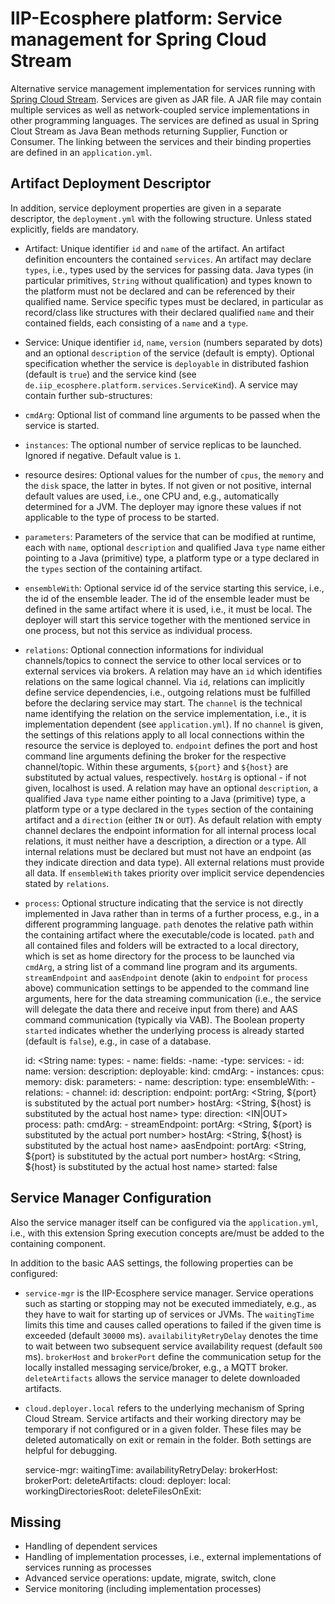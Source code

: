 # IIP-Ecosphere platform: Service management for Spring Cloud Stream

Alternative service management implementation for services running with [Spring Cloud Stream](https://spring.io/projects/spring-cloud-stream). Services are given as JAR file. A JAR file may contain multiple services as well as network-coupled service implementations in other programming languages. The services are defined as usual in Spring Clout Stream as Java Bean methods returning Supplier, Function or Consumer. The linking between the services and their binding properties are defined in an `application.yml`. 

## Artifact Deployment Descriptor

In addition, service deployment properties are given in a separate descriptor, the `deployment.yml` with the following structure. Unless stated explicitly, fields are mandatory.
* Artifact: Unique identifier `id` and `name` of the artifact. An artifact definition encounters the contained `services`. An artifact may declare `types`, i.e., types used by the services for passing data. Java types (in particular primitives, `String` without qualification) and types known to the platform must not be declared and can be referenced by their qualified name. Service specific types must be declared, in particular as record/class like structures with their declared qualified `name` and their contained fields, each consisting of a `name` and a `type`.
* Service: Unique identifier `id`, `name`, `version` (numbers separated by dots) and an optional `description` of the service (default is empty). Optional specification whether the service is `deployable` in distributed fashion (default is `true`) and the service kind (see `de.iip_ecosphere.platform.services.ServiceKind`). A service may contain further sub-structures:
* `cmdArg`: Optional list of command line arguments to be passed when the service is started. 
* `instances`: The optional number of service replicas to be launched. Ignored if negative. Default value is `1`.
* resource desires: Optional values for the number of `cpus`, the `memory` and the `disk` space, the latter in bytes. If not given or not positive, internal default values are used, i.e., one CPU and, e.g., automatically determined for a JVM. The deployer may ignore these values if not applicable to the type of process to be started.
* `parameters`: Parameters of the service that can be modified at runtime, each with `name`, optional `description` and qualified Java `type` name either pointing to a Java (primitive) type, a platform type or a type declared in the `types` section of the containing artifact.
* `ensembleWith`: Optional service id of the service starting this service, i.e., the id of the ensemble leader. The id of the ensemble leader must be defined in the same artifact where it is used, i.e., it must be local. The deployer will start this service together with the mentioned service in one process, but not this service as individual process.
* `relations`: Optional connection informations for individual channels/topics to connect the service to other local services or to external services via brokers. A relation may have an `id` which identifies relations on the same logical channel. Via `id`, relations can implicitly define service dependencies, i.e., outgoing relations must be fulfilled before the declaring service may start. The `channel` is the technical name identifying the relation on the service implementation, i.e., it is implementation dependent (see `application.yml`). If no `channel` is given, the settings of this relations apply to all local connections within the resource the service is deployed to. `endpoint` defines the port and host command line arguments defining the broker for the respective channel/topic. Within these arguments, `${port}` and `${host}` are substituted by actual values, respectively. `hostArg` is optional - if not given, localhost is used. A relation may have an  optional `description`, a qualified Java `type` name either pointing to a Java (primitive) type, a platform type or a type declared in the `types` section of the containing artifact and a `direction` (either `IN` or `OUT`). As default relation with empty channel declares the endpoint information for all internal process local relations, it must neither have a description, a direction or a type. All internal relations must be declared but must not have an endpoint (as they indicate direction and data type). All external relations must provide all data. If `ensembleWith` takes priority over implicit service dependencies stated by `relations`.
* `process`: Optional structure indicating that the service is not directly implemented in Java rather than in terms of a further process, e.g., in a different programming language. `path` denotes the relative path within the containing artifact where the executable/code is located. `path` and all contained files and folders will be extracted to a local directory, which is set as home directory for the process to be launched via `cmdArg`, a string list of a command line program and its arguments. `streamEndpoint` and `aasEndpoint` denote (akin to `endpoint` for `process` above) communication settings to be appended to the command line arguments, here for the data streaming communication (i.e., the service will delegate the data there and receive input from there) and AAS command communication (typically via VAB). The Boolean property `started` indicates whether the underlying
process is already started (default is `false`), e.g., in case of a database.

    id: <String
    name: <String>
    types:
      - name: <QString>
        fields:
          -name: <String>
          -type: <QString>
    services:
      - id: <String>
        name: <String>
        version: <VersionString>
        description: <String>
        deployable: <Boolean>
        kind: <value from de.iip_ecosphere.platform.services.ServiceKind>
        cmdArg: 
          - <String>
        instances: <Integer>
        cpus: <Integer>
        memory: <Integer>
        disk: <Integer>
        parameters:
          - name: <String>
            description: <String>
            type: <QString>
        ensembleWith:
          - <String>
        relations:
          - channel: <String>
            id: <String>
            description: <String>
            endpoint:
              portArg: <String, ${port} is substituted by the actual port number>
              hostArg: <String, ${host} is substituted by the actual host name>
            type: <QString>
            direction: <IN|OUT>
        process:
          path: <String>
          cmdArg:
            - <String>
          streamEndpoint:
            portArg: <String, ${port} is substituted by the actual port number>
            hostArg: <String, ${host} is substituted by the actual host name>
          aasEndpoint:
            portArg: <String, ${port} is substituted by the actual port number>
            hostArg: <String, ${host} is substituted by the actual host name>
          started: false

## Service Manager Configuration

Also the service manager itself can be configured via the ``application.yml``, i.e., with this extension Spring execution concepts are/must be added to the containing component.

In addition to the basic AAS settings, the following properties can be configured:
* `service-mgr` is the IIP-Ecosphere service manager. Service operations such as starting or stopping may not be executed immediately, e.g., as they have to wait for starting up of services or JVMs. The `waitingTime` limits this time and causes called operations to failed if the given time is exceeded (default `30000` ms). `availabilityRetryDelay` denotes the time to wait between two subsequent service availability request (default `500` ms). `brokerHost` and `brokerPort` define the communication setup for the locally installed messaging service/broker, e.g., a MQTT broker. `deleteArtifacts` allows the service manager to delete downloaded artifacts.
* `cloud.deployer.local` refers to the underlying mechanism of Spring Cloud Stream. Service artifacts and their working directory may be temporary if not configured or in a given folder. These files may be deleted automatically on exit or remain in the folder. Both settings are helpful for debugging.

    service-mgr:
      waitingTime: <Integer>
      availabilityRetryDelay: <Integer>
      brokerHost: <String>
      brokerPort: <Integer>
      deleteArtifacts: <Boolean>
    cloud:
      deployer:
        local:
          workingDirectoriesRoot: <Folder>
          deleteFilesOnExit: <Boolean>
      
## Missing
* Handling of dependent services
* Handling of implementation processes, i.e., external implementations of services running as processes
* Advanced service operations: update, migrate, switch, clone
* Service monitoring (including implementation processes)
